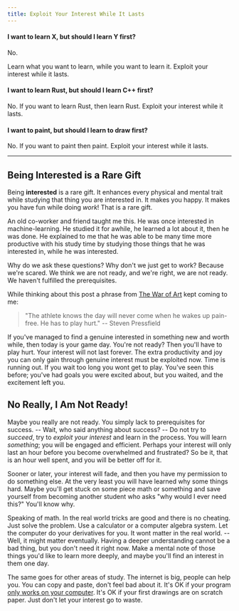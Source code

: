 ```yaml
---
title: Exploit Your Interest While It Lasts
---
```


#### I want to learn X, but should I learn Y first?

No.

Learn what you want to learn, while you want to learn it. Exploit your interest while it lasts.

#### I want to learn Rust, but should I learn C++ first?

No. If you want to learn Rust, then learn Rust. Exploit your interest while it lasts.

#### I want to paint, but should I learn to draw first?

No. If you want to paint then paint. Exploit your interest while it lasts.

---

## Being Interested is a Rare Gift

Being **interested** is a rare gift. It enhances every physical and mental trait while studying that thing you are interested in. It makes you happy. It makes you have fun while doing *work*! That is a rare gift.

An old co-worker and friend taught me this. He was once interested in machine-learning. He studied it for awhile, he learned a lot about it, then he was done. He explained to me that he was able to be many time more productive with his study time by studying those things that he was interested in, while he was interested.

Why do we ask these questions? Why don't we just get to work? Because we're scared. We think we are not ready, and we're right, we are not ready. We haven't fulfilled the prerequisites.

While thinking about this post a phrase from [The War of Art](https://stevenpressfield.com/books/the-war-of-art/) kept coming to me:

> "The athlete knows the day will never come when he wakes up pain-free. He has to play hurt."  -- Steven Pressfield

If you've managed to find a genuine interested in something new and worth while, then today is your game day. You're not ready? Then you'll have to play hurt. Your interest will not last forever. The extra productivity and joy you can only gain through genuine interest must be exploited now. Time is running out. If you wait too long you wont get to play. You've seen this before; you've had goals you were excited about, but you waited, and the excitement left you.

## No Really, I Am Not Ready!

Maybe you really are not ready. You simply lack to prerequisites for success. -- Wait, who said anything about success? -- Do not try to *succeed*, try to *exploit your interest* and learn in the process. You will learn *something*; you will be engaged and efficient. Perhaps your interest will only last an hour before you become overwhelmed and frustrated? So be it, that is an hour well spent, and you will be better off for it.

Sooner or later, your interest will fade, and then you have my permission to do something else. At the very least you will have learned why some things hard. Maybe you'll get stuck on some piece math or something and save yourself from becoming another student who asks "why would I ever need this?" You'll know why.

Speaking of math. In the real world tricks are good and there is no cheating. Just solve the problem. Use a calculator or a computer algebra system. Let the computer do your derivatives for you. It wont matter in the real world. -- Well, it might matter eventually. Having a deeper understanding cannot be a bad thing, but you don't need it right now. Make a mental note of those things you'd like to learn more deeply, and maybe you'll find an interest in them one day.

The same goes for other areas of study. The internet is big, people can help you. You can copy and paste, don't feel bad about it. It's OK if your program [only works on your computer](https://blog.codinghorror.com/the-works-on-my-machine-certification-program/). It's OK if your first drawings are on scratch paper. Just don't let your interest go to waste.
